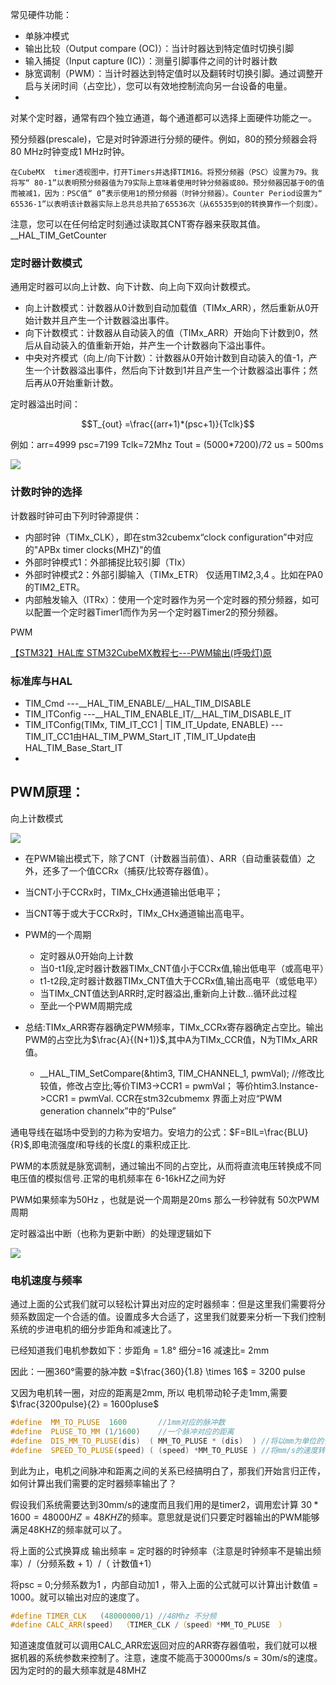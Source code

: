 

常见硬件功能：

- 单脉冲模式
- 输出比较（Output compare (OC)）：当计时器达到特定值时切换引脚
- 输入捕捉（Input capture (IC)）：测量引脚事件之间的计时器计数
- 脉宽调制（PWM）：当计时器达到特定值时以及翻转时切换引脚。通过调整开启与关闭时间（占空比），您可以有效地控制流向另一台设备的电量。
- 

对某个定时器，通常有四个独立通道，每个通道都可以选择上面硬件功能之一。


预分频器(prescale)，它是对时钟源进行分频的硬件。例如，80的预分频器会将80 MHz时钟变成1 MHz时钟。

    在CubeMX  timer透视图中，打开Timers并选择TIM16。将预分频器（PSC）设置为79。我将写“ 80-1”以表明预分频器值为79实际上意味着使用时钟分频器或80。预分频器因基于0的值而被减1，因为：PSC值“ 0”表示使用1的预分频器（时钟分频器）。Counter Period设置为“ 65536-1”以表明该计数器实际上总共总共拍了65536次（从65535到0的转换算作一个刻度）。

注意，您可以在任何给定时刻通过读取其CNT寄存器来获取其值。__HAL_TIM_GetCounter

### 定时器计数模式

通用定时器可以向上计数、向下计数、向上向下双向计数模式。

- 向上计数模式：计数器从0计数到自动加载值（TIMx_ARR），然后重新从0开始计数并且产生一个计数器溢出事件。
- 向下计数模式：计数器从自动装入的值（TIMx_ARR）开始向下计数到0，然后从自动装入的值重新开始，并产生一个计数器向下溢出事件。
- 中央对齐模式（向上/向下计数）：计数器从0开始计数到自动装入的值-1，产生一个计数器溢出事件，然后向下计数到1并且产生一个计数器溢出事件；然后再从0开始重新计数。

定时器溢出时间：

$$T_{out} =\frac{(arr+1)*(psc+1)}{Tclk}$$

例如：arr=4999  psc=7199 Tclk=72Mhz        Tout = (5000*7200)/72  us  = 500ms

![](https://img-blog.csdn.net/20180417164424341)


### 计数时钟的选择
计数器时钟可由下列时钟源提供：

- 内部时钟（TIMx_CLK），即在stm32cubemx“clock configuration”中对应的"APBx timer clocks(MHZ)"的值
- 外部时钟模式1：外部捕捉比较引脚（TIx）
- 外部时钟模式2：外部引脚输入（TIMx_ETR） 仅适用TIM2,3,4 。比如在PA0的TIM2_ETR。
- 内部触发输入（ITRx）：使用一个定时器作为另一个定时器的预分频器，如可以配置一个定时器Timer1而作为另一个定时器Timer2的预分频器。

PWM

[【STM32】HAL库 STM32CubeMX教程七---PWM输出(呼吸灯)原](https://blog.csdn.net/as480133937/article/details/99231677)


###  标准库与HAL

- TIM_Cmd  ---__HAL_TIM_ENABLE/__HAL_TIM_DISABLE
- TIM_ITConfig ---__HAL_TIM_ENABLE_IT/__HAL_TIM_DISABLE_IT
- TIM_ITConfig(TIMx, TIM_IT_CC1 | TIM_IT_Update, ENABLE) --- TIM_IT_CC1由HAL_TIM_PWM_Start_IT ,TIM_IT_Update由HAL_TIM_Base_Start_IT
- 

## PWM原理：

向上计数模式

![](https://img-blog.csdn.net/20180418203254526)

- 在PWM输出模式下，除了CNT（计数器当前值）、ARR（自动重装载值）之外，还多了一个值CCRx（捕获/比较寄存器值）。
- 当CNT小于CCRx时，TIMx_CHx通道输出低电平；
- 当CNT等于或大于CCRx时，TIMx_CHx通道输出高电平。

- ​PWM的一个周期

    - 定时器从0开始向上计数
    - 当0-t1段,定时器计数器TIMx_CNT值小于CCRx值,输出低电平（或高电平）
    - t1-t2段,定时器计数器TIMx_CNT值大于CCRx值,输出高电平（或低电平）
    - 当TIMx_CNT值达到ARR时,定时器溢出,重新向上计数...循环此过程
    - 至此一个PWM周期完成

- 总结:TIMx_ARR寄存器确定PWM频率，TIMx_CCRx寄存器确定占空比。输出PWM的占空比为$\frac{A}{(N+1)}$,其中A为TIMx_CCR值，N为TIMx_ARR值。

    - __HAL_TIM_SetCompare(&htim3, TIM_CHANNEL_1, pwmVal);    //修改比较值，修改占空比;等价TIM3->CCR1 = pwmVal； 等价htim3.Instance->CCR1 = pwmVal. CCR在stm32cubmemx 界面上对应“PWM generation channelx”中的“Pulse”

通电导线在磁场中受到的力称为安培力。安培力的公式：$F=BIL=\frac{BLU}{R}$,即电流强度$I$和导线的长度$L$的乘积成正比.

 PWM的本质就是脉宽调制，通过输出不同的占空比，从而将直流电压转换成不同电压值的模拟信号.正常的电机频率在 6-16kHZ之间为好

 PWM如果频率为50Hz ，也就是说一个周期是20ms 那么一秒钟就有 50次PWM周期

定时器溢出中断（也称为更新中断）的处理逻辑如下

![](http://6.eewimg.cn/news/uploadfile/2019/0530/20190530063656321.png)


### 电机速度与频率

通过上面的公式我们就可以轻松计算出对应的定时器频率：但是这里我们需要将分频系数固定一个合适的值。设置成多大合适了，这里我们就要来分析一下我们控制系统的步进电机的细分步距角和减速比了。

已经知道我们电机参数如下：步距角 = 1.8°  细分=16  减速比= 2mm

因此：一圈360°需要的脉冲数 =$\frac{360}{1.8} \times 16$ = 3200 pulse 

又因为电机转一圈，对应的距离是2mm, 所以 电机带动轮子走1mm,需要$\frac{3200pulse}{2} = 1600pluse$

```c++
#define  MM_TO_PLUSE  1600       //1mm对应的脉冲数
#define  PLUSE_TO_MM (1/1600)    //一个脉冲对应的距离
#define  DIS_MM_TO_PLUSE(dis)  ( MM_TO_PLUSE * (dis)  ) //将以mm为单位的长度抓换成对应的脉冲数
#define  SPEED_TO_PLUSE(speed) ( (speed) *MM_TO_PLUSE ) //将mm/s的速度转换成HZ 
```

到此为止，电机之间脉冲和距离之间的关系已经搞明白了，那我们开始言归正传，如何计算出我们需要的定时器频率输出了？

假设我们系统需要达到30mm/s的速度而且我们用的是timer2，调用宏计算 $30 * 1600 = 48000HZ= 48KHZ$的频率。意思就是说们只要定时器输出的PWM能够满足48KHZ的频率就可以了。

将上面的公式换算成 输出频率 =  定时器的时钟频率（注意是时钟频率不是输出频率）/（分频系数 + 1）/（ 计数值+1）

将psc = 0;分频系数为1 ，内部自动加1 ，带入上面的公式就可以计算出计数值 = 1000。就可以输出对应的速度了。

```c++
#define TIMER_CLK   (48000000/1) //48Mhz 不分频
#define CALC_ARR(speed)  （TIMER_CLK /（speed）*MM_TO_PLUSE  ）
```

知道速度值就可以调用CALC_ARR宏返回对应的ARR寄存器值啦，我们就可以根据机器的系统参数来控制了。注意，速度不能高于30000ms/s  = 30m/s的速度。因为定时的的最大频率就是48MHZ 




